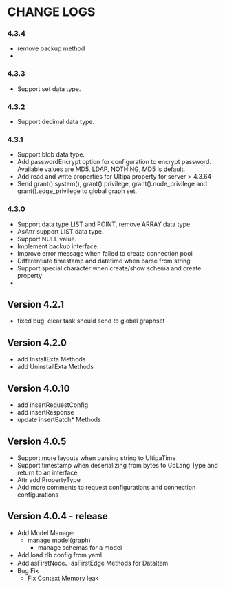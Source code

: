 # CHANGE LOGS
### 4.3.4
- remove backup method
- 

### 4.3.3

- Support set data type.

### 4.3.2

- Support decimal data type.

### 4.3.1

- Support blob data type.
- Add passwordEncrypt option for configuration to encrypt password. Available values are MD5, LDAP, NOTHING, MD5 is
  default.
- Add read and write properties for Ultipa property for server > 4.3.64
- Send grant().system(), grant().privilege, grant().node_privilege and grant().edge_privilege to global graph set.

### 4.3.0

- Support data type LIST and POINT, remove ARRAY data type.
- AsAttr support LIST data type.
- Support NULL value.
- Implement backup interface.
- Improve error message when failed to create connection pool
- Differentiate timestamp and datetime when parse from string
- Support special character when create/show schema and create property
-

## Version 4.2.1

- fixed bug: clear task should send to global graphset

## Version 4.2.0

- add InstallExta Methods
- add UninstallExta Methods

## Version 4.0.10

- add insertRequestConfig
- add insertResponse
- update insertBatch* Methods

## Version 4.0.5

- Support more layouts when parsing string to UltipaTime
- Support timestamp when deserializing from bytes to GoLang Type and return to an interface
- Attr add PropertyType
- Add more comments to request configurations and connection configurations

## Version 4.0.4 - release

- Add Model Manager
    - manage model(graph)
        - manage schemas for a model
- Add load db config from yaml
- Add asFirstNode、asFirstEdge Methods for DataItem
- Bug Fix
    - Fix Context Memory leak